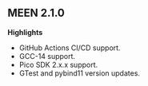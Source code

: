 ## MEEN 2.1.0

**Highlights**

- GitHub Actions CI/CD support.
- GCC-14 support.
- Pico SDK 2.x.x support.
- GTest and pybind11 version updates.